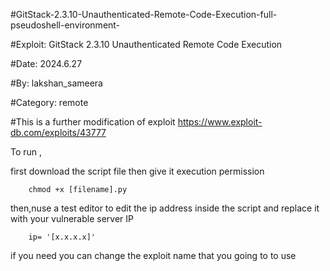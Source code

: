 #GitStack-2.3.10-Unauthenticated-Remote-Code-Execution-full-pseudoshell-environment-

#Exploit: GitStack 2.3.10 Unauthenticated Remote Code Execution

#Date: 2024.6.27 

#By: lakshan_sameera 

#Category: remote 

#This is a further modification of exploit https://www.exploit-db.com/exploits/43777

To run ,

first download the script file then give it  execution permission

		chmod +x [filename].py

then,nuse a test editor to edit the ip address inside the script and replace it with your vulnerable server IP

		ip= '[x.x.x.x]'

if you need you can change the exploit name that you going to to use
